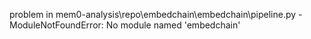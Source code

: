 problem in mem0-analysis\repo\embedchain\embedchain\pipeline.py - ModuleNotFoundError: No module named 'embedchain'
